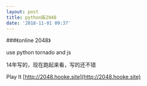 ```yaml
---
layout: post
title: python版2048
date: '2018-11-01 09:37'
---
```


###《online 2048》

use python tornado and js

14年写的，现在跑起来看，写的还不错

Play It
[http://2048.hooke.site](http://2048.hooke.site)